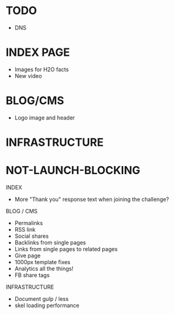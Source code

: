 TODO
========
- DNS

INDEX PAGE
======
- Images for H2O facts
- New video


BLOG/CMS
======
- Logo image and header

INFRASTRUCTURE
========


NOT-LAUNCH-BLOCKING
=======
INDEX
- More "Thank you" response text when joining the challenge?

BLOG / CMS
- Permalinks
- RSS link
- Social shares
- Backlinks from single pages
- Links from single pages to related pages
- Give page
- 1000px template fixes
- Analytics all the things!
- FB share tags

INFRASTRUCTURE
- Document gulp / less
- skel loading performance
